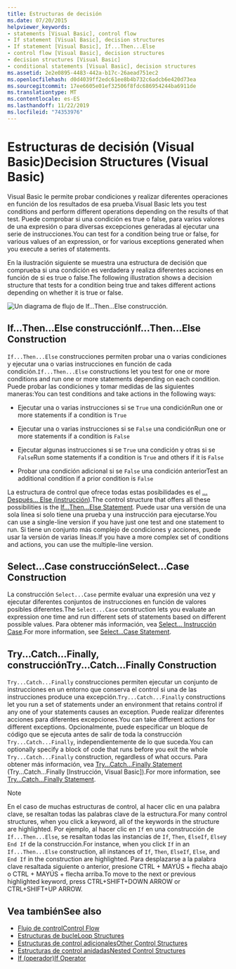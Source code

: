 ```yaml
---
title: Estructuras de decisión
ms.date: 07/20/2015
helpviewer_keywords:
- statements [Visual Basic], control flow
- If statement [Visual Basic], decision structures
- If statement [Visual Basic], If...Then...Else
- control flow [Visual Basic], decision structures
- decision structures [Visual Basic]
- conditional statements [Visual Basic], decision structures
ms.assetid: 2e2e0895-4483-442a-b17c-26aead751ec2
ms.openlocfilehash: d0d4039ff2edc61ee8b4b732c6adcb6e420d73ea
ms.sourcegitcommit: 17ee6605e01ef32506f8fdc686954244ba6911de
ms.translationtype: MT
ms.contentlocale: es-ES
ms.lasthandoff: 11/22/2019
ms.locfileid: "74353976"
---
```

# <a name="decision-structures-visual-basic"></a><span data-ttu-id="3e75d-102">Estructuras de decisión (Visual Basic)</span><span class="sxs-lookup"><span data-stu-id="3e75d-102">Decision Structures (Visual Basic)</span></span>
<span data-ttu-id="3e75d-103">Visual Basic le permite probar condiciones y realizar diferentes operaciones en función de los resultados de esa prueba.</span><span class="sxs-lookup"><span data-stu-id="3e75d-103">Visual Basic lets you test conditions and perform different operations depending on the results of that test.</span></span> <span data-ttu-id="3e75d-104">Puede comprobar si una condición es true o false, para varios valores de una expresión o para diversas excepciones generadas al ejecutar una serie de instrucciones.</span><span class="sxs-lookup"><span data-stu-id="3e75d-104">You can test for a condition being true or false, for various values of an expression, or for various exceptions generated when you execute a series of statements.</span></span>  
  
 <span data-ttu-id="3e75d-105">En la ilustración siguiente se muestra una estructura de decisión que comprueba si una condición es verdadera y realiza diferentes acciones en función de si es true o false.</span><span class="sxs-lookup"><span data-stu-id="3e75d-105">The following illustration shows a decision structure that tests for a condition being true and takes different actions depending on whether it is true or false.</span></span>  
  
 ![Un diagrama de flujo de If...Then...Else construcción.](./media/decision-structures/if-then-else-construction.gif)  
  
## <a name="ifthenelse-construction"></a><span data-ttu-id="3e75d-107">If...Then...Else construcción</span><span class="sxs-lookup"><span data-stu-id="3e75d-107">If...Then...Else Construction</span></span>  
 <span data-ttu-id="3e75d-108">`If...Then...Else` construcciones permiten probar una o varias condiciones y ejecutar una o varias instrucciones en función de cada condición.</span><span class="sxs-lookup"><span data-stu-id="3e75d-108">`If...Then...Else` constructions let you test for one or more conditions and run one or more statements depending on each condition.</span></span> <span data-ttu-id="3e75d-109">Puede probar las condiciones y tomar medidas de las siguientes maneras:</span><span class="sxs-lookup"><span data-stu-id="3e75d-109">You can test conditions and take actions in the following ways:</span></span>  
  
- <span data-ttu-id="3e75d-110">Ejecutar una o varias instrucciones si se `True` una condición</span><span class="sxs-lookup"><span data-stu-id="3e75d-110">Run one or more statements if a condition is `True`</span></span>  
  
- <span data-ttu-id="3e75d-111">Ejecutar una o varias instrucciones si se `False` una condición</span><span class="sxs-lookup"><span data-stu-id="3e75d-111">Run one or more statements if a condition is `False`</span></span>  
  
- <span data-ttu-id="3e75d-112">Ejecutar algunas instrucciones si se `True` una condición y otras si se `False`</span><span class="sxs-lookup"><span data-stu-id="3e75d-112">Run some statements if a condition is `True` and others if it is `False`</span></span>  
  
- <span data-ttu-id="3e75d-113">Probar una condición adicional si se `False` una condición anterior</span><span class="sxs-lookup"><span data-stu-id="3e75d-113">Test an additional condition if a prior condition is `False`</span></span>  
  
 <span data-ttu-id="3e75d-114">La estructura de control que ofrece todas estas posibilidades es el [... Después... Else (instrucción](../../../../visual-basic/language-reference/statements/if-then-else-statement.md)).</span><span class="sxs-lookup"><span data-stu-id="3e75d-114">The control structure that offers all these possibilities is the [If...Then...Else Statement](../../../../visual-basic/language-reference/statements/if-then-else-statement.md).</span></span> <span data-ttu-id="3e75d-115">Puede usar una versión de una sola línea si solo tiene una prueba y una instrucción para ejecutarse.</span><span class="sxs-lookup"><span data-stu-id="3e75d-115">You can use a single-line version if you have just one test and one statement to run.</span></span> <span data-ttu-id="3e75d-116">Si tiene un conjunto más complejo de condiciones y acciones, puede usar la versión de varias líneas.</span><span class="sxs-lookup"><span data-stu-id="3e75d-116">If you have a more complex set of conditions and actions, you can use the multiple-line version.</span></span>  
  
## <a name="selectcase-construction"></a><span data-ttu-id="3e75d-117">Select...Case construcción</span><span class="sxs-lookup"><span data-stu-id="3e75d-117">Select...Case Construction</span></span>  
 <span data-ttu-id="3e75d-118">La construcción `Select...Case` permite evaluar una expresión una vez y ejecutar diferentes conjuntos de instrucciones en función de valores posibles diferentes.</span><span class="sxs-lookup"><span data-stu-id="3e75d-118">The `Select...Case` construction lets you evaluate an expression one time and run different sets of statements based on different possible values.</span></span> <span data-ttu-id="3e75d-119">Para obtener más información, vea [Select... Instrucción Case](../../../../visual-basic/language-reference/statements/select-case-statement.md).</span><span class="sxs-lookup"><span data-stu-id="3e75d-119">For more information, see [Select...Case Statement](../../../../visual-basic/language-reference/statements/select-case-statement.md).</span></span>  
  
## <a name="trycatchfinally-construction"></a><span data-ttu-id="3e75d-120">Try...Catch...Finally, construcción</span><span class="sxs-lookup"><span data-stu-id="3e75d-120">Try...Catch...Finally Construction</span></span>  
 <span data-ttu-id="3e75d-121">`Try...Catch...Finally` construcciones permiten ejecutar un conjunto de instrucciones en un entorno que conserva el control si una de las instrucciones produce una excepción.</span><span class="sxs-lookup"><span data-stu-id="3e75d-121">`Try...Catch...Finally` constructions let you run a set of statements under an environment that retains control if any one of your statements causes an exception.</span></span> <span data-ttu-id="3e75d-122">Puede realizar diferentes acciones para diferentes excepciones.</span><span class="sxs-lookup"><span data-stu-id="3e75d-122">You can take different actions for different exceptions.</span></span> <span data-ttu-id="3e75d-123">Opcionalmente, puede especificar un bloque de código que se ejecuta antes de salir de toda la construcción `Try...Catch...Finally`, independientemente de lo que suceda.</span><span class="sxs-lookup"><span data-stu-id="3e75d-123">You can optionally specify a block of code that runs before you exit the whole `Try...Catch...Finally` construction, regardless of what occurs.</span></span> <span data-ttu-id="3e75d-124">Para obtener más información, vea [Try...Catch...Finally Statement](../../../../visual-basic/language-reference/statements/try-catch-finally-statement.md) (Try...Catch...Finally [Instrucción, Visual Basic]).</span><span class="sxs-lookup"><span data-stu-id="3e75d-124">For more information, see [Try...Catch...Finally Statement](../../../../visual-basic/language-reference/statements/try-catch-finally-statement.md).</span></span>  
  
> [!NOTE]
> <span data-ttu-id="3e75d-125">En el caso de muchas estructuras de control, al hacer clic en una palabra clave, se resaltan todas las palabras clave de la estructura.</span><span class="sxs-lookup"><span data-stu-id="3e75d-125">For many control structures, when you click a keyword, all of the keywords in the structure are highlighted.</span></span> <span data-ttu-id="3e75d-126">Por ejemplo, al hacer clic en `If` en una construcción de `If...Then...Else`, se resaltan todas las instancias de `If`, `Then`, `ElseIf`, `Else`y `End If` de la construcción.</span><span class="sxs-lookup"><span data-stu-id="3e75d-126">For instance, when you click `If` in an `If...Then...Else` construction, all instances of `If`, `Then`, `ElseIf`, `Else`, and `End If` in the construction are highlighted.</span></span> <span data-ttu-id="3e75d-127">Para desplazarse a la palabra clave resaltada siguiente o anterior, presione CTRL + MAYÚS + flecha abajo o CTRL + MAYÚS + flecha arriba.</span><span class="sxs-lookup"><span data-stu-id="3e75d-127">To move to the next or previous highlighted keyword, press CTRL+SHIFT+DOWN ARROW or CTRL+SHIFT+UP ARROW.</span></span>  
  
## <a name="see-also"></a><span data-ttu-id="3e75d-128">Vea también</span><span class="sxs-lookup"><span data-stu-id="3e75d-128">See also</span></span>

- [<span data-ttu-id="3e75d-129">Flujo de control</span><span class="sxs-lookup"><span data-stu-id="3e75d-129">Control Flow</span></span>](../../../../visual-basic/programming-guide/language-features/control-flow/index.md)
- [<span data-ttu-id="3e75d-130">Estructuras de bucle</span><span class="sxs-lookup"><span data-stu-id="3e75d-130">Loop Structures</span></span>](../../../../visual-basic/programming-guide/language-features/control-flow/loop-structures.md)
- [<span data-ttu-id="3e75d-131">Estructuras de control adicionales</span><span class="sxs-lookup"><span data-stu-id="3e75d-131">Other Control Structures</span></span>](../../../../visual-basic/programming-guide/language-features/control-flow/other-control-structures.md)
- [<span data-ttu-id="3e75d-132">Estructuras de control anidadas</span><span class="sxs-lookup"><span data-stu-id="3e75d-132">Nested Control Structures</span></span>](../../../../visual-basic/programming-guide/language-features/control-flow/nested-control-structures.md)
- [<span data-ttu-id="3e75d-133">If (operador)</span><span class="sxs-lookup"><span data-stu-id="3e75d-133">If Operator</span></span>](../../../../visual-basic/language-reference/operators/if-operator.md)
